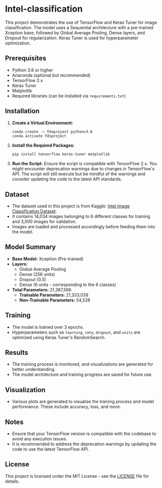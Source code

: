 # Intel-classification


This project demonstrates the use of TensorFlow and Keras Tuner for image classification. The model uses a Sequential architecture with a pre-trained Xception base, followed by Global Average Pooling, Dense layers, and Dropout for regularization. Keras Tuner is used for hyperparameter optimization.

## Prerequisites

- Python 3.8 or higher
- Anaconda (optional but recommended)
- TensorFlow 2.x
- Keras Tuner
- Matplotlib
- Required libraries (can be installed via `requirements.txt`)

## Installation

1. **Create a Virtual Environment:**
   ```bash
   conda create -n fdsproject python=3.8
   conda activate fdsproject
2. **Install the Required Packages:**
    ```bash
    pip install tensorflow keras-tuner matplotlib
    ```
3. **Run the Script:** Ensure the script is compatible with TensorFlow 2.x. You might encounter deprecation warnings due to changes in TensorFlow's API. The script will still execute but be mindful of the warnings and consider updating the code to the latest API standards.

## Dataset

- The dataset used in this project is from Kaggle: [Intel Image Classification Dataset](https://www.kaggle.com/datasets/puneet6060/intel-image-classification).
- It contains 14,034 images belonging to 6 different classes for training and 3,000 images for validation.
- Images are loaded and processed accordingly before feeding them into the model.


## Model Summary

- **Base Model:** Xception (Pre-trained)
- **Layers:**
  - Global Average Pooling
  - Dense (256 units)
  - Dropout (0.5)
  - Dense (6 units - corresponding to the 6 classes)
- **Total Parameters:** 21,387,566
  - **Trainable Parameters:** 21,333,038
  - **Non-Trainable Parameters:** 54,528

## Training

- The model is trained over 3 epochs.
- Hyperparameters such as `learning_rate`, `dropout`, and `units` are optimized using Keras Tuner's RandomSearch.

## Results

- The training process is monitored, and visualizations are generated for better understanding.
- The model architecture and training progress are saved for future use.

## Visualization

- Various plots are generated to visualize the training process and model performance. These include accuracy, loss, and more.

## Notes

- Ensure that your TensorFlow version is compatible with the codebase to avoid any execution issues.
- It is recommended to address the deprecation warnings by updating the code to use the latest TensorFlow API.

## License

This project is licensed under the MIT License - see the [LICENSE](LICENSE) file for details.


